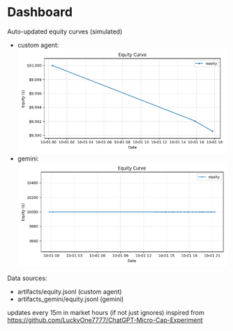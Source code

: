 # Dashboard

Auto-updated equity curves (simulated)

- custom agent: ![Equity Curve](artifacts/equity.png?v=cda9513)
- gemini: ![Equity Curve (Gemini)](artifacts_gemini/equity.png?v=cda9513)

Data sources:
- artifacts/equity.jsonl (custom agent)
- artifacts_gemini/equity.jsonl (gemini)

updates every 15m in market hours (if not just ignores)
inspired from https://github.com/LuckyOne7777/ChatGPT-Micro-Cap-Experiment